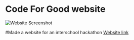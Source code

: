 # Code For Good website

![Website Screenshot](https://i.imgur.com/sbTLYVm.png)

#Made a website for an interschool hackathon
[Website link](https://codeforgood.in)
